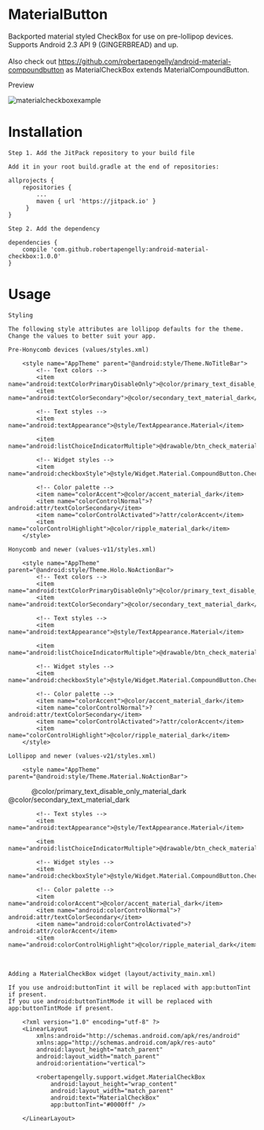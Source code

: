# MaterialButton

Backported material styled CheckBox for use on pre-lollipop devices. Supports Android 2.3 API 9 (GINGERBREAD) and up.<br /><br />
Also check out https://github.com/robertapengelly/android-material-compoundbutton as MaterialCheckBox extends MaterialCompoundButton.

Preview

![materialcheckboxexample](https://cloud.githubusercontent.com/assets/5245027/22631391/1f3975fe-ec04-11e6-94ec-c594f3995a83.gif)

# Installation

    Step 1. Add the JitPack repository to your build file
    
    Add it in your root build.gradle at the end of repositories:
    
    allprojects {
        repositories {
            ...
            maven { url 'https://jitpack.io' }
         }
    }
    
    Step 2. Add the dependency
    
    dependencies {
        compile 'com.github.robertapengelly:android-material-checkbox:1.0.0'
    }

# Usage

    Styling
    
    The following style attributes are lollipop defaults for the theme. Change the values to better suit your app.
    
    Pre-Honycomb devices (values/styles.xml)
    
        <style name="AppTheme" parent="@android:style/Theme.NoTitleBar">
            <!-- Text colors -->
            <item name="android:textColorPrimaryDisableOnly">@color/primary_text_disable_only_material_dark</item>
            <item name="android:textColorSecondary">@color/secondary_text_material_dark</item>
            
            <!-- Text styles -->
            <item name="android:textAppearance">@style/TextAppearance.Material</item>
            
            <item name="android:listChoiceIndicatorMultiple">@drawable/btn_check_material_anim</item>
            
            <!-- Widget styles -->
            <item name="android:checkboxStyle">@style/Widget.Material.CompoundButton.CheckBox</item>
            
            <!-- Color palette -->
            <item name="colorAccent">@color/accent_material_dark</item>
            <item name="colorControlNormal">?android:attr/textColorSecondary</item>
            <item name="colorControlActivated">?attr/colorAccent</item>
            <item name="colorControlHighlight">@color/ripple_material_dark</item>
        </style>
    
    Honycomb and newer (values-v11/styles.xml)
    
        <style name="AppTheme" parent="@android:style/Theme.Holo.NoActionBar">
            <!-- Text colors -->
            <item name="android:textColorPrimaryDisableOnly">@color/primary_text_disable_only_material_dark</item>
            <item name="android:textColorSecondary">@color/secondary_text_material_dark</item>
            
            <!-- Text styles -->
            <item name="android:textAppearance">@style/TextAppearance.Material</item>
            
            <item name="android:listChoiceIndicatorMultiple">@drawable/btn_check_material_anim</item>
            
            <!-- Widget styles -->
            <item name="android:checkboxStyle">@style/Widget.Material.CompoundButton.CheckBox</item>
            
            <!-- Color palette -->
            <item name="colorAccent">@color/accent_material_dark</item>
            <item name="colorControlNormal">?android:attr/textColorSecondary</item>
            <item name="colorControlActivated">?attr/colorAccent</item>
            <item name="colorControlHighlight">@color/ripple_material_dark</item>
        </style>
    
    Lollipop and newer (values-v21/styles.xml)
    
        <style name="AppTheme" parent="@android:style/Theme.Material.NoActionBar">
            <!-- Text colors -->
            <item name="android:textColorPrimaryDisableOnly">@color/primary_text_disable_only_material_dark</item>
            <item name="android:textColorSecondary">@color/secondary_text_material_dark</item>
            
            <!-- Text styles -->
            <item name="android:textAppearance">@style/TextAppearance.Material</item>
            
            <item name="android:listChoiceIndicatorMultiple">@drawable/btn_check_material_anim</item>
            
            <!-- Widget styles -->
            <item name="android:checkboxStyle">@style/Widget.Material.CompoundButton.CheckBox</item>
            
            <!-- Color palette -->
            <item name="android:colorAccent">@color/accent_material_dark</item>
            <item name="android:colorControlNormal">?android:attr/textColorSecondary</item>
            <item name="android:colorControlActivated">?android:attr/colorAccent</item>
            <item name="android:colorControlHighlight">@color/ripple_material_dark</item>
        </style>
    
    Adding a MaterialCheckBox widget (layout/activity_main.xml)
    
    If you use android:buttonTint it will be replaced with app:buttonTint if present.
    If you use android:buttonTintMode it will be replaced with app:buttonTintMode if present.
    
        <?xml version="1.0" encoding="utf-8" ?>
        <LinearLayout
            xmlns:android="http://schemas.android.com/apk/res/android"
            xmlns:app="http://schemas.android.com/apk/res-auto"
            android:layout_height="match_parent"
            android:layout_width="match_parent"
            android:orientation="vertical">
            
            <robertapengelly.support.widget.MaterialCheckBox
                android:layout_height="wrap_content"
                android:layout_width="match_parent"
                android:text="MaterialCheckBox"
                app:buttonTint="#0000ff" />
        
        </LinearLayout>
